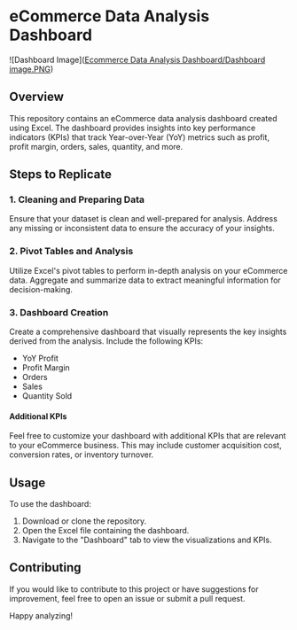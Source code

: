 # eCommerce Data Analysis Dashboard

![Dashboard Image]([Ecommerce Data Analysis Dashboard/Dashboard image.PNG](https://github.com/abdelrahman4578/Excel-Dashboards/blob/c2ff4fa38fbb58c1b45372c96328f98d477ba578/Ecommerce%20Data%20Analysis%20Dashboard/Dashboard%20image.PNG))

## Overview

This repository contains an eCommerce data analysis dashboard created using Excel. The dashboard provides insights into key performance indicators (KPIs) that track Year-over-Year (YoY) metrics such as profit, profit margin, orders, sales, quantity, and more.

## Steps to Replicate

### 1. Cleaning and Preparing Data

Ensure that your dataset is clean and well-prepared for analysis. Address any missing or inconsistent data to ensure the accuracy of your insights.

### 2. Pivot Tables and Analysis

Utilize Excel's pivot tables to perform in-depth analysis on your eCommerce data. Aggregate and summarize data to extract meaningful information for decision-making.

### 3. Dashboard Creation

Create a comprehensive dashboard that visually represents the key insights derived from the analysis. Include the following KPIs:

- YoY Profit
- Profit Margin
- Orders
- Sales
- Quantity Sold

#### Additional KPIs

Feel free to customize your dashboard with additional KPIs that are relevant to your eCommerce business. This may include customer acquisition cost, conversion rates, or inventory turnover.

## Usage

To use the dashboard:

1. Download or clone the repository.
2. Open the Excel file containing the dashboard.
3. Navigate to the "Dashboard" tab to view the visualizations and KPIs.

## Contributing

If you would like to contribute to this project or have suggestions for improvement, feel free to open an issue or submit a pull request.

Happy analyzing!


